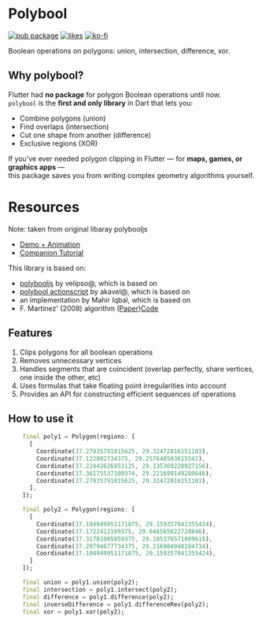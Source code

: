 # Polybool

[![pub package](https://img.shields.io/pub/v/polybool.svg)](https://pub.dev/packages/polybool)
[![likes](https://img.shields.io/pub/likes/polybool)](https://pub.dev/packages/polybool/score)
[![ko-fi](https://ko-fi.com/img/githubbutton_sm.svg)](https://ko-fi.com/mohammedx6)


Boolean operations on polygons: union, intersection, difference, xor.

## Why polybool?

Flutter had **no package** for polygon Boolean operations until now.  
`polybool` is the **first and only library** in Dart that lets you:

- Combine polygons (union)
- Find overlaps (intersection)
- Cut one shape from another (difference)
- Exclusive regions (XOR)

If you’ve ever needed polygon clipping in Flutter — for **maps, games, or graphics apps** —  
this package saves you from writing complex geometry algorithms yourself.

# Resources
 Note: taken from original libaray polybooljs

* [Demo + Animation](https://unpkg.com/polybooljs@1.2.0/dist/demo.html)
* [Companion Tutorial](https://sean.cm/a/polygon-clipping-pt2)

This library is based on:
  * [polybooljs](https://github.com/velipso/polybooljs) by velipso@, which is based on
  * [polybool actionscript](https://github.com/akavel/martinez-src) by akavel@, which is based on
  * an implementation by Mahir Iqbal, which is based on
  * F. Martinez' (2008) algorithm ([Paper](http://www.cs.ucr.edu/~vbz/cs230papers/martinez_boolean.pdf))[Code](https://github.com/akavel/martinez-src)

## Features

1. Clips polygons for all boolean operations
2. Removes unnecessary vertices
3. Handles segments that are coincident (overlap perfectly, share vertices, one inside the other,
   etc)
4. Uses formulas that take floating point irregularities into account
5. Provides an API for constructing efficient sequences of operations

## How to use it

```dart
    final poly1 = Polygon(regions: [
      [
        Coordinate(37.27935791015625, 29.32472016151103),
        Coordinate(37.122802734375, 29.257648503615542),
        Coordinate(37.22442626953125, 29.135369220927156),
        Coordinate(37.36175537109374, 29.221699149280646),
        Coordinate(37.27935791015625, 29.32472016151103),
      ],
    ]);

    final poly2 = Polygon(regions: [
      [
        Coordinate(37.104949951171875, 29.159357041355424),
        Coordinate(37.1722412109375, 29.046565622728846),
        Coordinate(37.31781005859375, 29.105376571809618),
        Coordinate(37.20794677734375, 29.216904948184734),
        Coordinate(37.104949951171875, 29.159357041355424),
      ]
    ]);

    final union = poly1.union(poly2);
    final intersection = poly1.intersect(poly2);
    final difference = poly1.difference(poly2);
    final inverseDifference = poly1.differenceRev(poly2);
    final xor = poly1.xor(poly2);
